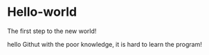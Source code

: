 # Hello-world
The first step to the new world!

hello Githut 
with the poor knowledge, it is hard to learn the program!
